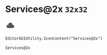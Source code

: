 # Services@2x `32x32`
<img src="/img/Services@2x.png" width=32 height=32>

``` CSharp
EditorGUIUtility.IconContent("Services@2x")
```
```
Services@2x
```
